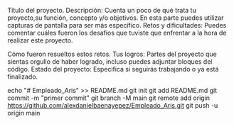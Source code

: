 Título del proyecto.
Descripción: Cuenta un poco de qué trata tu proyecto,su función, concepto y/o objetivos. En esta parte puedes utilizar capturas de pantalla para ser más específico.
Retos y dificultades: Puedes comentar cuáles fueron los desafíos que tuviste que enfrentar a la hora de realizar este proyecto.

Cómo fueron resueltos estos retos.
Tus logros: Partes del proyecto que sientas orgullo de haber logrado, incluso puedes adjuntar bloques del código.
Estado del proyecto: Especifica si seguirás trabajando o ya está finalizado.


echo "# Empleado_Aris" >> README.md 
git init 
git add README.md 
git commit -m "primer commit" 
git branch -M main 
git remote add origin https://github.com/alexdanielbaenayepez/Empleado_Aris.git
 git push -u origin main